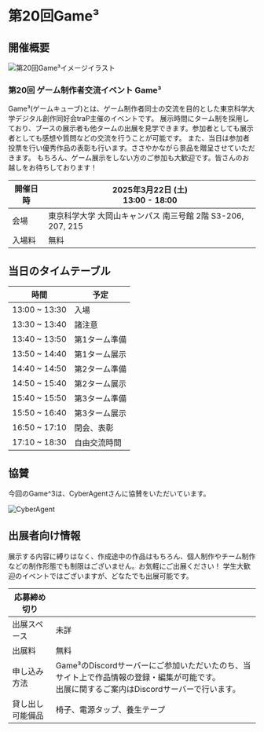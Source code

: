 # 第20回Game³

<ContentEntryList slug="20th"></ContentEntryList>

## 開催概要

![第20回Game³イメージイラスト](/api/events/20th/image)

### 第20回 ゲーム制作者交流イベント Game³

Game³(ゲームキューブ)とは、ゲーム制作者同士の交流を目的とした東京科学大学デジタル創作同好会traP主催のイベントです。
展示時間にターム制を採用しており、ブースの展示者も他タームの出展を見学できます。参加者としても展示者としても感想や質問などの交流を行うことが可能です。
また、当日は参加者投票を行い優秀作品の表彰も行います。ささやかながら景品を贈呈させていただきます。
もちろん、ゲーム展示をしない方のご参加も大歓迎です。皆さんのお越しをお待ちしております！

| 開催日時 | 2025年3月22日 (土)<br>13:00 - 18:00                         |
| -------- | ----------------------------------------------------------- |
| 会場     | 東京科学大学 大岡山キャンパス 南三号館 2階 S3-206, 207, 215 |
| 入場料   | 無料                                                        |

## 当日のタイムテーブル
| 時間          | 予定          |
| ------------- | ------------- |
| 13:00 ~ 13:30 | 入場          |
| 13:30 ~ 13:40 | 諸注意        |
| 13:40 ~ 13:50 | 第1ターム準備 |
| 13:50 ~ 14:40 | 第1ターム展示 |
| 14:40 ~ 14:50 | 第2ターム準備 |
| 14:50 ~ 15:40 | 第2ターム展示 |
| 15:40 ~ 15:50 | 第3ターム準備 |
| 15:50 ~ 16:40 | 第3ターム展示 |
| 16:50 ~ 17:10 | 閉会、表彰    |
| 17:10 ~ 18:30 | 自由交流時間  |

## 協賛

今回のGame^3は、CyberAgentさんに協賛をいただいています。

![CyberAgent](/img/content/20th/logo_CyberAgent.png)

## 出展者向け情報

<ContentEntryButton slug="20th"></ContentEntryButton>

展示する内容に縛りはなく、作成途中の作品はもちろん、個人制作やチーム制作などの制作形態でも制限はございません。お気軽にご出展ください！
学生大歓迎のイベントではございますが、どなたでも出展可能です。

| 応募締め切り     | <ContentSubmitEnd slug="20th"></ContentSubmitEnd>                                                                                             |
| ---------------- | --------------------------------------------------------------------------------------------------------------------------------------------- |
| 出展スペース     | 未詳                                                                                                                                          |
| 出展料           | 無料                                                                                                                                          |
| 申し込み方法     | Game³のDiscordサーバーにご参加いただいたのち、当サイト上で作品情報の登録・編集が可能です。<br>出展に関するご案内はDiscordサーバーで行います。 |
| 貸し出し可能備品 | 椅子、電源タップ、養生テープ                                                                                                                  |
